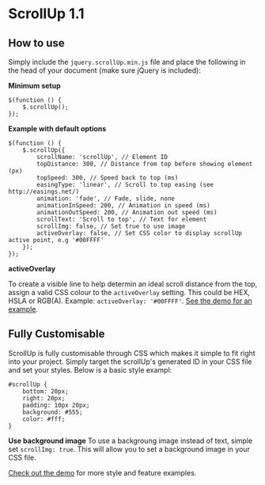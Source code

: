 <h1>ScrollUp 1.1</h2>

<h2>How to use</h2>
Simply include the <code>jquery.scrollUp.min.js</code> file and place the following in the head of your document (make sure jQuery is included):

<strong>Minimum setup</strong>
<pre><code>$(function () {
    $.scrollUp();
});</code></pre>
<strong>Example with default options</strong>
<pre><code>$(function () {
    $.scrollUp({
        scrollName: 'scrollUp', // Element ID
        topDistance: 300, // Distance from top before showing element (px)
        topSpeed: 300, // Speed back to top (ms)
        easingType: 'linear', // Scroll to top easing (see http://easings.net/)
        animation: 'fade', // Fade, slide, none
        animationInSpeed: 200, // Animation in speed (ms)
        animationOutSpeed: 200, // Animation out speed (ms)
        scrollText: 'Scroll to top', // Text for element
        scrollImg: false, // Set true to use image
        activeOverlay: false, // Set CSS color to display scrollUp active point, e.g '#00FFFF'
    });
});
</code></pre>
<strong>activeOverlay</strong>

To create a visible line to help determin an ideal scroll distance from the top, assign a valid CSS colour to the <code>activeOverlay</code> setting. This could be HEX, HSLA or RGB(A). Example: <code>activeOverlay: '#00FFFF'</code>. <a href="http://markgoodyear.com/labs/scrollup" target="_blank">See the demo for an example</a>.
<p style="text-align: center;"></p>

<h2>Fully Customisable</h2>
ScrollUp is fully customisable through CSS which makes it simple to fit right into your project. Simply target the scrollUp's generated ID in your CSS file and set your styles. Below is a basic style exampl:
<pre><code>#scrollUp {
    bottom: 20px;
    right: 20px;
    padding: 10px 20px;
    background: #555;
    color: #fff;
}
</code></pre>

<strong>Use background image</strong>
To use a backgroung image instead of text, simple set <code>scrollImg: true</code>. This will allow you to set a background image in your CSS file. 

<a href="http://markgoodyear.com/labs/scrollup/" target="_blank">Check out the demo</a> for more style and feature examples.
